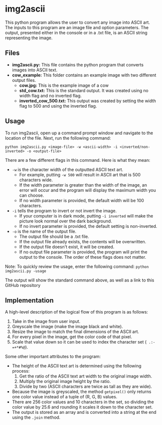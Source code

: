 # img2ascii
This python program allows the user to convert any image into ASCII art. The inputs to this program are an image file and option parameters. The output, presented either in the console or in a .txt file, is an ASCII string representing the image.

## Files
- **img2ascii.py:** This file contains the python program that converts images into ASCII text.
- **cow_example:** This folder contains an example image with two different output files. 
  - **cow.jpg:** This is the example image of a cow
  - **std_cow.txt:** This is the standard output. It was created using no width flag and no inverted flag. 
  - **inverted_cow_500.txt:** This output was created by setting the width flag to 500 and using the inverted flag. 

## Usage
To run img2ascii, open up a command prompt window and navigate to the location of the file. Next, run the following command:

`python img2ascii.py <image-file> -w <ascii-width> -i <inverted/non-inverted> -o <output-file>`

There are a few different flags in this command. Here is what they mean:
- `-w` is the character width of the outputted ASCII text art.
  - For example, putting `-w 500` will result in ASCII art that is 500 characters wide.
  - If the width parameter is greater than the width of the image, an error will occur and the program will display the maximum width you can choose.
  - If no width parameter is provided, the default width will be 100 characters.
- `-i` tells the program to invert or not invert the image.
  - If your computer is in dark mode, putting `-i inverted` will make the picture look normal over the dark background.
  - If no invert parameter is provided, the default setting is non-inverted.
- `-o` is the name of the output file.
  - The output file should be a .txt file.
  - If the output file already exists, the contents will be overwritten.
  - If the output file doesn't exist, it will be created.
  - If no output file parameter is provided, the program will print the output to the console. 
The order of these flags does not matter.

Note: To quickly review the usage, enter the following command:
`python img2ascii.py -usage`

The output will show the standard command above, as well as a link to this GitHub repository
 
 ## Implementation
 A high-level description of the logical flow of this program is as follows:
 1. Take in the image from user input.
 2. Greyscale the image (make the image black and white).
 3. Resize the image to match the final dimensions of the ASCII art.
 4. For every pixel in the image, get the color code of that pixel.
 5. Scale that value down so it can be used to index the character set (` .:-=+*#%@`).
 
Some other important attributes to the program:
- The height of the ASCII text art is determined using the following process:
  1. Get the ratio of the ASCII text art width to the original image width.
  2. Multiply the original image height by the ratio.
  3. Divide by two (ASCII characters are twice as tall as they are wide).
- Because the image is greyscaled, the method `getpixel()` only returns one color value instead of a tuple of (R, G, B) values.
- There are 256 color values and 10 characters in the set, so dividing the color value by 25.6 and rounding it scales it down to the character set.
- The output is stored as an array and is converted into a string at the end using the `.join` method.

 
